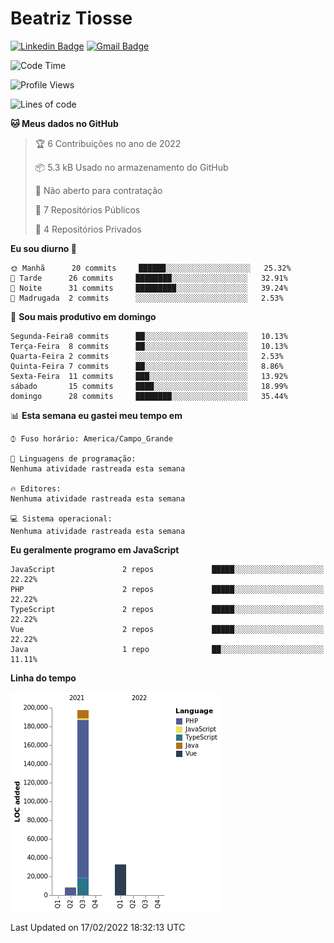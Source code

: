 # Beatriz **Tiosse**


[![Linkedin Badge](https://img.shields.io/badge/-Beatriz%20Tiosse-201B2D?style=flat-square&logo=Linkedin&logoColor=white&link=https://www.linkedin.com/in/beatriz-tiosse-terradas/)](https://www.linkedin.com/in/beatriz-tiosse-terradas/) 
[![Gmail Badge](https://img.shields.io/badge/-beatriz.terradas@gmail.com-201B2D?style=flat-square&logo=Gmail&logoColor=white&link=mailto:beatriz.terradas@gmail.com)](mailto:beatriz.terradas@gmail.com)


<!--START_SECTION:waka-->
![Code Time](http://img.shields.io/badge/Code%20Time-489%20hrs%2050%20mins-blue)

![Profile Views](http://img.shields.io/badge/Visualizac%C3%B5es%20do%20perfil-0-blue)

![Lines of code](https://img.shields.io/badge/Desde%20o%20Hello%20World%20eu%20escrevi-239%20Thousand%20linhas%20de%20c%C3%B3digo-blue)

**🐱 Meus dados no GitHub** 

> 🏆 6 Contribuições no ano de 2022
 > 
> 📦 5.3 kB Usado no armazenamento do GitHub 
 > 
> 🚫 Não aberto para contratação
 > 
> 📜 7 Repositórios Públicos 
 > 
> 🔑 4 Repositórios Privados  
 > 
**Eu sou diurno 🐤** 

```text
🌞 Manhã      20 commits     ██████░░░░░░░░░░░░░░░░░░░   25.32% 
🌆 Tarde      26 commits     ████████░░░░░░░░░░░░░░░░░   32.91% 
🌃 Noite      31 commits     █████████░░░░░░░░░░░░░░░░   39.24% 
🌙 Madrugada  2 commits      ░░░░░░░░░░░░░░░░░░░░░░░░░   2.53%

```
📅 **Sou mais produtivo em domingo** 

```text
Segunda-Feira8 commits      ██░░░░░░░░░░░░░░░░░░░░░░░   10.13% 
Terça-Feira  8 commits      ██░░░░░░░░░░░░░░░░░░░░░░░   10.13% 
Quarta-Feira 2 commits      ░░░░░░░░░░░░░░░░░░░░░░░░░   2.53% 
Quinta-Feira 7 commits      ██░░░░░░░░░░░░░░░░░░░░░░░   8.86% 
Sexta-Feira  11 commits     ███░░░░░░░░░░░░░░░░░░░░░░   13.92% 
sábado       15 commits     ████░░░░░░░░░░░░░░░░░░░░░   18.99% 
domingo      28 commits     ████████░░░░░░░░░░░░░░░░░   35.44%

```


📊 **Esta semana eu gastei meu tempo em** 

```text
⌚︎ Fuso horário: America/Campo_Grande

💬 Linguagens de programação: 
Nenhuma atividade rastreada esta semana

🔥 Editores: 
Nenhuma atividade rastreada esta semana

💻 Sistema operacional: 
Nenhuma atividade rastreada esta semana

```

**Eu geralmente programo em JavaScript** 

```text
JavaScript               2 repos             █████░░░░░░░░░░░░░░░░░░░░   22.22% 
PHP                      2 repos             █████░░░░░░░░░░░░░░░░░░░░   22.22% 
TypeScript               2 repos             █████░░░░░░░░░░░░░░░░░░░░   22.22% 
Vue                      2 repos             █████░░░░░░░░░░░░░░░░░░░░   22.22% 
Java                     1 repo              ██░░░░░░░░░░░░░░░░░░░░░░░   11.11%

```


**Linha do tempo**

![Chart not found](https://raw.githubusercontent.com/beatriztiosse/beatriztiosse/master/charts/bar_graph.png) 


 Last Updated on 17/02/2022 18:32:13 UTC
<!--END_SECTION:waka-->
